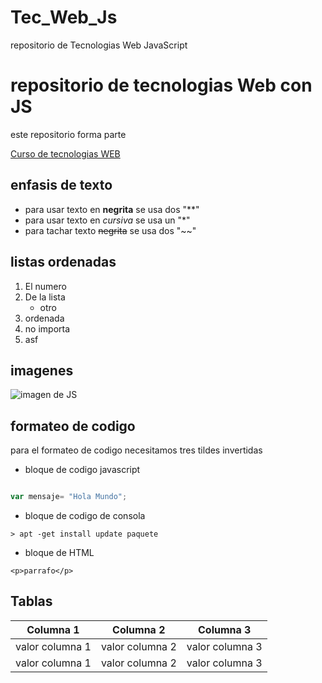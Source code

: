 # Tec_Web_Js
repositorio de Tecnologias Web JavaScript
# repositorio de tecnologias Web con JS
 este repositorio forma parte 
 
 [Curso de tecnologias WEB](https://github.com/adrianeguez/Tec_Web_Js_2016_B)
 
 ## enfasis de texto 
 * para usar texto en **negrita** se usa dos "**"
 * para usar texto en *cursiva* se usa un "*"
 * para tachar texto  ~~negrita~~ se usa dos "~~"
 
 ## listas ordenadas
 
 1. El numero 
 2. De la lista
    * otro
 3. ordenada
 4. no importa
 5. asf
 
 
 ## imagenes
 
 ![imagen de JS](http://costaricajs.co/img/CostaRicaJS-Sloth.png "javascript")
 
 
 ## formateo de codigo
 
 para el formateo de codigo necesitamos tres tildes invertidas
 
 * bloque de codigo javascript
 ```javascript
 
 var mensaje= "Hola Mundo";
 ```
 
 * bloque de codigo de consola
 
 ```
 > apt -get install update paquete
 ```
 
 * bloque de HTML
 
 ```
 <p>parrafo</p>
 
 ```
 
 
 ## Tablas 
 
 |Columna 1 |Columna 2 |Columna 3 |
 | - | - | - |
 |valor columna 1 |valor columna 2 |valor columna 3 |
 |valor columna 1 |valor columna 2 |valor columna 3 |
